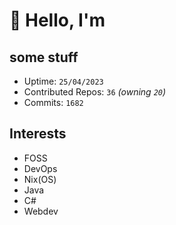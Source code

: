 # 👋 Hello, I'm 

## some stuff

- Uptime: `25/04/2023`
- Contributed Repos: `36` *(owning `20`)*
- Commits: `1682`

## Interests

- FOSS
- DevOps
- Nix(OS)
- Java
- C#
- Webdev
